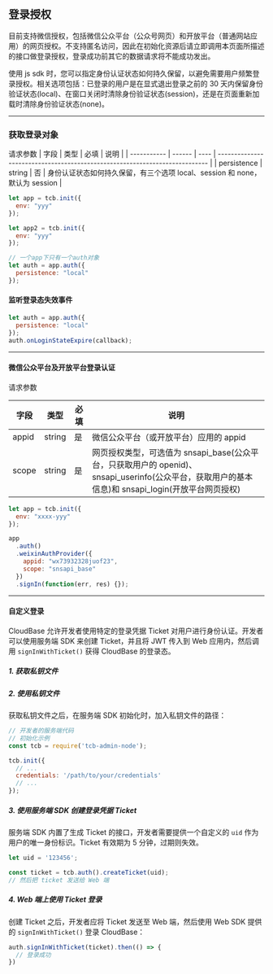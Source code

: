 ## 登录授权

目前支持微信授权，包括微信公众平台（公众号网页）和开放平台（普通网站应用）的网页授权。不支持匿名访问，因此在初始化资源后请立即调用本页面所描述的接口做登录授权，登录成功前其它的数据请求将不能成功发出。

使用 js sdk 时，您可以指定身份认证状态如何持久保留，以避免需要用户频繁登录授权。相关选项包括：已登录的用户是在显式退出登录之前的 30 天内保留身份验证状态(local)、在窗口关闭时清除身份验证状态(session)，还是在页面重新加载时清除身份验证状态(none)。

--------------

### 获取登录对象

请求参数
| 字段        | 类型   | 必填 | 说明                                                                        |
| ----------- | ------ | ---- | --------------------------------------------------------------------------- |
| persistence | string | 否   | 身份认证状态如何持久保留，有三个选项 local、session 和 none，默认为 session |

```js
let app = tcb.init({
  env: "yyy"
});

let app2 = tcb.init({
  env: "yyy"
});

// 一个app下只有一个auth对象
let auth = app.auth({
  persistence: "local"
});
```

#### 监听登录态失效事件

```js
let auth = app.auth({
  persistence: "local"
});
auth.onLoginStateExpire(callback);
```

-------------------

#### 微信公众平台及开放平台登录认证

请求参数

| 字段  | 类型   | 必填 | 说明                                                                                                                                              |
| ----- | ------ | ---- | ------------------------------------------------------------------------------------------------------------------------------------------------- |
| appid | string | 是   | 微信公众平台（或开放平台）应用的 appid                                                                                                            |
| scope | string | 是   | 网页授权类型，可选值为 snsapi_base(公众平台，只获取用户的 openid)、snsapi_userinfo(公众平台，获取用户的基本信息)和 snsapi_login(开放平台网页授权) |

```javascript
let app = tcb.init({
  env: "xxxx-yyy"
});

app
  .auth()
  .weixinAuthProvider({
    appid: "wx73932328juof23",
    scope: "snsapi_base"
  })
  .signIn(function(err, res) {});
```

---------------------

#### 自定义登录

CloudBase 允许开发者使用特定的登录凭据 Ticket 对用户进行身份认证。开发者可以使用服务端 SDK 来创建 Ticket，并且将 JWT 传入到 Web 应用内，然后调用 `signInWithTicket()` 获得 CloudBase 的登录态。

##### 1. 获取私钥文件


##### 2. 使用私钥文件

获取私钥文件之后，在服务端 SDK 初始化时，加入私钥文件的路径：

```js
// 开发者的服务端代码
// 初始化示例
const tcb = require('tcb-admin-node');

tcb.init({
  // ...
  credentials: '/path/to/your/credentials'
  // ...
});
```

##### 3. 使用服务端 SDK 创建登录凭据 Ticket

服务端 SDK 内置了生成 Ticket 的接口，开发者需要提供一个自定义的 `uid` 作为用户的唯一身份标识。Ticket 有效期为 5 分钟，过期则失效。

```js
let uid = '123456';

const ticket = tcb.auth().createTicket(uid);
// 然后把 ticket 发送给 Web 端
```

##### 4. Web 端上使用 Ticket 登录

创建 Ticket 之后，开发者应将 Ticket 发送至 Web 端，然后使用 Web SDK 提供的 `signInWithTicket()` 登录 CloudBase：

```js
auth.signInWithTicket(ticket).then(() => {
  // 登录成功
})
```
